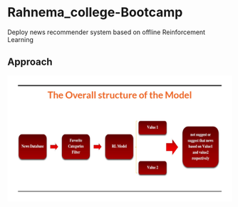 # Rahnema_college-Bootcamp

Deploy news recommender system based on offline Reinforcement Learning

## Approach
![alt text](https://github.com/ayousefinejad/Rahnema-Intership/blob/ef413baa55d4554d1280a8035e86b0139f209d18/model_image.jpg?raw=true)
